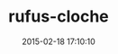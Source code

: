 ---
layout: post
title:  "rufus-cloche"
repo:   "jmettraux/rufus-cloche"
date:   2015-02-18 17:10:10
gemurl: http://ruote.rubyforge.org
---